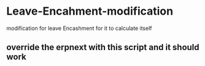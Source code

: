 # Leave-Encahment-modification
modification for leave Encashment for it to calculate itself
## override the erpnext with this script and it should work
